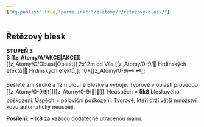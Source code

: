 ```yaml
---
{"dg-publish":true,"permalink":"/z-atomy/r/retezovy-blesk/"}
---
```


## Řetězový blesk
**STUPEŇ 3**  
**3 [[z_Atomy/A/AKCE\|AKCE]]**  
[[z_Atomy/O/Oblast\|Oblast]] 2x12m od Vás
[[z_Atomy/0-9/📶 Hrdinských efektů\|📶 Hrdinských efektů]]: 10+[[z_Atomy/0-9/🗝\|🗝]]

Sešlete 2m široké a 12m dlouhé Blesky a výboje.
Tvorové v oblasti provedou [[z_Atomy/0-9/❗\|❗]][[z_Atomy/0-9/🎯\|🎯]].
Neúspěch = **5k8** bleskového poškození.
Úspěch = poloviční poškození. Tvorové, kteří drží větší množství kovu automaticky neuspějí.

**Posílení:** **+1k8** za každou dodatečně utracenou manu.